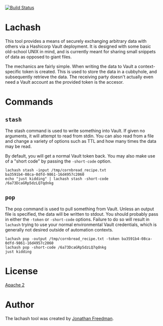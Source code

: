 [![Build Status](https://travis-ci.org/otakup0pe/lachash.svg?branch=master)](https://travis-ci.org/otakup0pe/lachash)

# Lachash

This tool provides a means of securely exchanging arbitrary data with others via a Hashicorp Vault deployment. It is designed with some basic old-school UNIX in mind, and is currently meant for sharing small snippets of data as opposed to giant files.

The mechanics are fairly simple. When writing the data to Vault a context-specific token is created. This is used to store the data in a cubbyhole, and subsequently retrieve the data. The receiving party doesn't actually even need a Vault account as the provided token is the accesor.

# Commands

## `stash`

The stash command is used to write something into Vault. If given no arguments, it will attempt to read from stdin. You can also read from a file and change a variety of options such as TTL and how many times the data may be read.

By default, you will get a normal Vault token back. You may also make use of a "short code" by passing the `-short-code` option.

```
lachash stash -input /tmp/cornbread_recipe.txt
ba3591b4-08ca-0dfd-9861-16d4957c2060
echo "just kidding" | lachash stash -short-code
/6a73DcaGRp5dzLQ7qdnkg
```

## `pop`

The pop command is used to pull something from Vault. Unless an output file is specified, the data will be written to stdout. You should probably pass in either the `-token` or `-short-code` options. Failure to do so will result in `lachash` trying to use your normal environmental Vault credentials, which is generally not desired outside of automation contexts.

```
lachash pop -output /tmp/cornbread_recipe.txt -token ba3591b4-08ca-0dfd-9861-16d4957c2060
lachash pop -short-code /6a73DcaGRp5dzLQ7qdnkg
just kidding
```

# License

[Apache 2](https://github.com/otakup0pe/lachash/blob/master/LICENSE)

# Author

The lachash tool was created by [Jonathan Freedman](http://jonathanfreedman.bio/).
